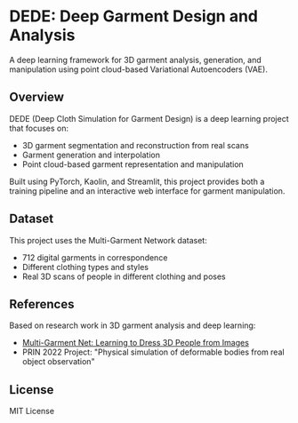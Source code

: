 # DEDE: Deep Garment Design and Analysis

A deep learning framework for 3D garment analysis, generation, and manipulation using point cloud-based Variational Autoencoders (VAE).

## Overview

DEDE (Deep Cloth Simulation for Garment Design) is a deep learning project that focuses on:
- 3D garment segmentation and reconstruction from real scans
- Garment generation and interpolation
- Point cloud-based garment representation and manipulation

Built using PyTorch, Kaolin, and Streamlit, this project provides both a training pipeline and an interactive web interface for garment manipulation.


## Dataset

This project uses the Multi-Garment Network dataset:
- 712 digital garments in correspondence
- Different clothing types and styles
- Real 3D scans of people in different clothing and poses

## References

Based on research work in 3D garment analysis and deep learning:
- [Multi-Garment Net: Learning to Dress 3D People from Images](https://arxiv.org/abs/1908.06903)
- PRIN 2022 Project: "Physical simulation of deformable bodies from real object observation"

## License

MIT License


